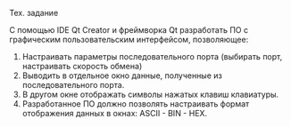 Тех. задание


С помощью IDE Qt Creator и фреймворка Qt разработать ПО с графическим
пользовательским интерфейсом, позволяющее:
1. Настраивать параметры последовательного порта (выбирать порт, настраивать
скорость обмена)
2. Выводить в отдельное окно данные, полученные из последовательного порта.
3. В другом окне отображать символы нажатых клавиш клавиатуры.
4. Разработанное ПО должно позволять настраивать формат отображения данных в
окнах: ASCII - BIN - HEX. 
